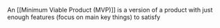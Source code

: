 An [[Minimum Viable Product (MVP)]] is a version of a product with just enough features (focus on main key things) to satisfy